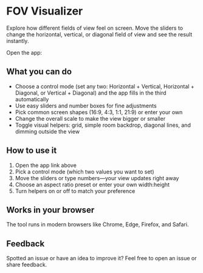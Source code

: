 # FOV Visualizer

Explore how different fields of view feel on screen. Move the sliders to change the horizontal, vertical, or diagonal field of view and see the result instantly.

Open the app: 

## What you can do

- Choose a control mode (set any two: Horizontal + Vertical, Horizontal + Diagonal, or Vertical + Diagonal) and the app fills in the third automatically
- Use easy sliders and number boxes for fine adjustments
- Pick common screen shapes (16:9, 4:3, 1:1, 21:9) or enter your own
- Change the overall scale to make the view bigger or smaller
- Toggle visual helpers: grid, simple room backdrop, diagonal lines, and dimming outside the view

## How to use it

1) Open the app link above
2) Pick a control mode (which two values you want to set)
3) Move the sliders or type numbers—your view updates right away
4) Choose an aspect ratio preset or enter your own width:height
5) Turn helpers on or off to match your preference

## Works in your browser

The tool runs in modern browsers like Chrome, Edge, Firefox, and Safari.

## Feedback

Spotted an issue or have an idea to improve it? Feel free to open an issue or share feedback.
